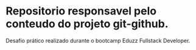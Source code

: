 # Repositorio responsavel pelo conteudo do projeto  git-github.
Desafio prático realizado durante o bootcamp Eduzz Fullstack Developer.
